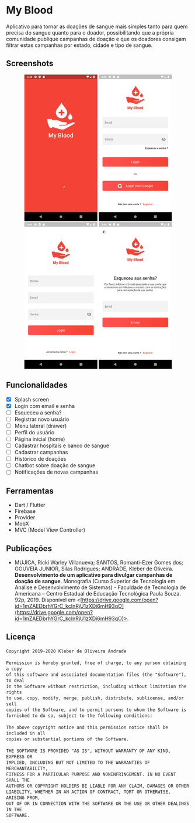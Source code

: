 # My Blood

Aplicativo para tornar as doações de sangue mais simples tanto para quem precisa do sangue quanto para o doador, possibilitando que a própria comunidade publique campanhas de doação e que os doadores consigam filtrar estas campanhas por estado, cidade e tipo de sangue.

## Screenshots

<p align="center">
    <img src="https://github.com/kleberandrade/my-blood-flutter/blob/master/figures/splash.png" width="200"/>
    <img src="https://github.com/kleberandrade/my-blood-flutter/blob/master/figures/login.png" width="200"/>
    <img src="https://github.com/kleberandrade/my-blood-flutter/blob/master/figures/register.png" width="200"/>
    <img src="https://github.com/kleberandrade/my-blood-flutter/blob/master/figures/forget_paswd.png" width="200"/>
</p>

## Funcionalidades

-   [x] Splash screen
-   [x] Login com email e senha
-   [ ] Esqueceu a senha?
-   [ ] Registrar novo usuário
-   [ ] Menu lateral (drawer)
-   [ ] Perfil do usuário
-   [ ] Página inicial (home)
-   [ ] Cadastrar hospitais e banco de sangue
-   [ ] Cadastrar campanhas
-   [ ] Histórico de doações
-   [ ] Chatbot sobre doação de sangue
-   [ ] Notificações de novas campanhas

## Ferramentas

-   Dart / Flutter
-   Firebase
-   Provider
-   MobX
-   MVC (Model View Controller)

## Publicações

-   MUJICA, Ricki Warley Villanueva; SANTOS, Romanti-Ezer Gomes dos; GOUVEIA JUNIOR, Silas Rodrigues; ANDRADE, Kleber de Oliveira. **Desenvolvimento de um aplicativo para divulgar campanhas de doação de sangue**. Monografia (Curso Superior de Tecnologia em Análise e Desenvolvimento de Sistemas) - Faculdade de Tecnologia de Americana – Centro Estadual de Educação Tecnológica Paula Souza. 92p, 2019. Disponível em <[https://drive.google.com/open?id=1mZAEDbrhYGrC_kcInRjU1zXDi6mH93qO](https://drive.google.com/open?id=1mZAEDbrhYGrC_kcInRjU1zXDi6mH93qO)>.

## Licença

    Copyright 2019-2020 Kleber de Oliveira Andrade
    
    Permission is hereby granted, free of charge, to any person obtaining a copy
    of this software and associated documentation files (the "Software"), to deal
    in the Software without restriction, including without limitation the rights
    to use, copy, modify, merge, publish, distribute, sublicense, and/or sell
    copies of the Software, and to permit persons to whom the Software is
    furnished to do so, subject to the following conditions:
    
    The above copyright notice and this permission notice shall be included in all
    copies or substantial portions of the Software.
    
    THE SOFTWARE IS PROVIDED "AS IS", WITHOUT WARRANTY OF ANY KIND, EXPRESS OR
    IMPLIED, INCLUDING BUT NOT LIMITED TO THE WARRANTIES OF MERCHANTABILITY,
    FITNESS FOR A PARTICULAR PURPOSE AND NONINFRINGEMENT. IN NO EVENT SHALL THE
    AUTHORS OR COPYRIGHT HOLDERS BE LIABLE FOR ANY CLAIM, DAMAGES OR OTHER
    LIABILITY, WHETHER IN AN ACTION OF CONTRACT, TORT OR OTHERWISE, ARISING FROM,
    OUT OF OR IN CONNECTION WITH THE SOFTWARE OR THE USE OR OTHER DEALINGS IN THE
    SOFTWARE.
